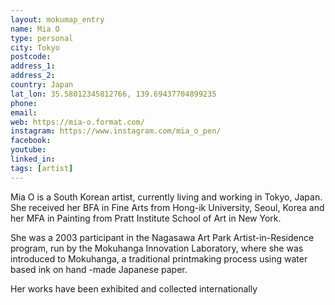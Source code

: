 ```yaml
---
layout: mokumap_entry
name: Mia O
type: personal
city: Tokyo
postcode:
address_1: 
address_2: 
country: Japan
lat_lon: 35.58012345812766, 139.69437704899235
phone: 
email:
web: https://mia-o.format.com/
instagram: https://www.instagram.com/mia_o_pen/
facebook: 
youtube:
linked_in:
tags: [artist]
---
```

Mia O is a South Korean artist, currently living and working in Tokyo, Japan.  
She received her BFA in Fine Arts from Hong-ik University, Seoul, Korea and her MFA in Painting from Pratt Institute School of Art in New York.  

She was a 2003 participant in the Nagasawa Art Park Artist-in-Residence program, run by the Mokuhanga Innovation Laboratory, where she was introduced to Mokuhanga, a traditional printmaking process using water based ink on hand -made Japanese paper.  

Her works have been exhibited and collected internationally